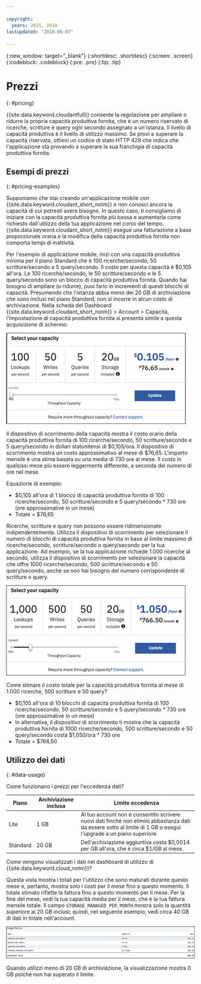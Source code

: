 ```yaml
---

copyright:
  years: 2015, 2018
lastupdated: "2018-06-07"

---
```


{:new_window: target="_blank"}
{:shortdesc: .shortdesc}
{:screen: .screen}
{:codeblock: .codeblock}
{:pre: .pre}
{:tip: .tip}

<!-- Acrolinx: 2018-06-07 -->

# Prezzi
{: #pricing}

{{site.data.keyword.cloudantfull}} consente la regolazione per ampliare o ridurre la propria capacità produttiva fornita, che è un numero riservato di ricerche, scritture e query ogni secondo assegnato a un'istanza. Il livello di capacità produttiva è il livello di utilizzo massimo. Se provi a superare la capacità riservata, ottieni un codice di stato HTTP 429 che indica che l'applicazione sta provando a superare la sua franchigia di capacità produttiva fornita.


## Esempi di prezzi 
{: #pricing-examples}

Supponiamo che stai creando un'applicazione mobile con {{site.data.keyword.cloudant_short_notm}} e non conosci ancora la capacità di cui potresti avere bisogno. In questo caso, ti consigliamo di iniziare con la capacità produttiva fornita più bassa e aumentarla come richiesto dall'utilizzo della tua applicazione nel corso del tempo. {{site.data.keyword.cloudant_short_notm}} esegue una fatturazione a base proporzionale oraria e la modifica della capacità produttiva fornita non comporta tempi di inattività. 

Per l'esempio di applicazione mobile, inizi con una capacità produttiva minima per il piano Standard che è 100 ricerche/secondo, 50 scritture/secondo e 5 query/secondo. Il costo per questa capacità è  $0,105 all'ora. Le 100 ricerche/secondo, le 50 scritture/secondo e le 5 query/secondo sono un blocco di capacità produttiva fornita. Quando hai bisogno di ampliare (o ridurre), puoi farlo in incrementi di questi blocchi di capacità. Presumendo che l'istanza abbia meno dei 20 GB di archiviazione che sono inclusi nel piano Standard, non si incorre in alcun costo di archiviazione. Nella scheda
del Dashboard {{site.data.keyword.cloudant_short_notm}} > Account > Capacità, l'impostazione di capacità produttiva fornita si presenta simile a questa acquisizione di schermo:

![{{site.data.keyword.cloudant_short_notm}} - scheda Capacità del dashboard](../images/cloudant-dashboard.png)

Il dispositivo di scorrimento della capacità mostra il costo orario della capacità produttiva fornita di 100 ricerche/secondo, 50 scritture/secondo e 5 query/secondo in dollari statunitensi di $0,105/ora. Il dispositivo di scorrimento mostra un costo approssimativo al mese di $76,65. L'importo mensile è una stima basata su una media di 730 ore al mese. Il costo in qualsiasi mese più essere leggermente differente, a seconda del numero di ore nel mese.

Equazione di esempio: 

- $0,105 all'ora di 1 blocco di capacità produttiva fornita di 100 ricerche/secondo, 50 scritture/secondo e 5 query/secondo * 730 ore (ore approssimative in un mese)
- Totale = $76,65

Ricerche, scritture e query non possono essere ridimensionate indipendentemente. Utilizza il dispositivo di scorrimento per selezionare il numero di blocchi di capacità produttiva fornita in base al limite massimo di ricerche/secondo, scritture/secondo o query/secondo per la tua applicazione. Ad esempio, se la tua applicazione richiede 1.000 ricerche al secondo, utilizza il dispositivo di scorrimento per selezionare la capacità che offre 1000 ricerche/secondo, 500 scritture/secondo e 50 query/secondo, anche se non hai bisogno del numero corrispondente di scritture o query.

![{{site.data.keyword.cloudant_short_notm}} - scheda Capacità del dashboard con più capacità selezionata](../images/cloudant-gran-tuning.png)

Come stimare il costo totale per la capacità produttiva fornita al mese di 1.000 ricerche, 500 scritture e 50 query? 

- $0,105 all'ora di 10 blocchi di capacità produttiva fornita di 100 ricerche/secondo, 50 scritture/secondo e 5 query/secondo * 730 ore (ore approssimative in un mese)
- In alternativa, il dispositivo di scorrimento ti mostra che la capacità produttiva fornita di 1000 ricerche/secondo, 500 scritture/secondo e 50 query/secondo costa $1,050/ora * 730 ore
- Totale = $766,50

## Utilizzo dei dati 
{: #data-usage}

Come funzionano i prezzi per l'eccedenza dati?

Piano | Archiviazione inclusa | Limite eccedenza
-----|------------------|--------------
Lite | 1 GB |  Al tuo account non è consentito scrivere nuovi dati finché non elimini abbastanza dati da essere sotto al limite di 1 GB o esegui l'upgrade a un piano superiore.
Standard | 20 GB | Dell'archiviazione aggiuntiva costa $0,0014 per GB all'ora, che è circa $1/GB al mese.

Come vengono visualizzati i dati nel dashboard di utilizzo di {{site.data.keyword.cloud_notm}}?

Questa vista mostra i totali per l'utilizzo che sono maturati durante questo mese e, pertanto, mostra solo i costi per il mese fino a questo momento. Il totale stimato riflette la fattura fino a questo momento per il mese. Per la fine del mese, vedi la tua capacità media per il mese, che è la tua fattura mensile totale. Il campo `STORAGE_MANAGED_PER_MONTH` mostra solo la quantità superiore ai 20 GB inclusi; quindi, nel seguente esempio, vedi circa 40 GB di dati in totale nell'account.  

![{{site.data.keyword.cloudant_short_notm}} Vista delle metriche di utilizzo del dashboard con STORAGE_MANAGED_PER_MONTH più elevato](../images/usage-dashboard1.png)

Quando utilizzi meno di 20 GB di archiviazione, la visualizzazione mostra 0 GB poiché non hai superato il limite.
